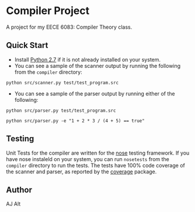 # Compiler Project

A project for my EECE 6083: Compiler Theory class.

## Quick Start
* Install [Python 2.7](http://python.org/download/) if it is not already installed on your system.
* You can see a sample of the scanner output by running the following from the `compiler` directory:
```
python src/scanner.py test/test_program.src
```
* You can see a sample of the parser output by running either of the following:
```
python src/parser.py test/test_program.src
```
```
python src/parser.py -e "1 + 2 * 3 / (4 + 5) == true"
```

## Testing
Unit Tests for the compiler are written for the [nose](https://github.com/nose-devs/nose) testing framework.
If you have nose instaleld on your system, you can run `nosetests` from the `compiler` directory to run the tests.
The tests have 100% code coverage of the scanner and parser, as reported by the [coverage](http://pypi.python.org/pypi/coverage) package.

## Author
AJ Alt
